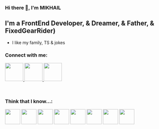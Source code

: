 ### Hi there 👋, I'm MIKHAIL

## I'm a FrontEnd Developer, & Dreamer, & Father, & FixedGearRider)

- I like my family, TS & jokes

### Connect with me:

<p>
<a href="https://www.linkedin.com/in/mikhail-yachnik-91277922b/" target="_blank">
<img width="60px" src="https://cdn-icons-png.flaticon.com/512/145/145807.png"/>
</a>
<a href="https://t.me/krblnj" target="_blank">
<img width="60px" src="https://cdn-icons-png.flaticon.com/512/906/906377.png"/>
</a>
<a href="https://wa.me/48500105229" target="_blank">
<img width="60px" src="https://cdn-icons-png.flaticon.com/512/2504/2504845.png"/>
</a>
</p>
<br/>

### Think that I know...:

<p>
<img width="50px" src="https://cdn.iconscout.com/icon/free/png-128/angular-3628622-3029847.png"/>
<img width="50px" src="https://seeklogo.com/images/R/rxjs-logo-DD3DF87EEF-seeklogo.com.png"/>
<img width="50px" src="https://cdn.icon-icons.com/icons2/159/PNG/256/java_22523.png"/>
<img width="50px" src="https://cdn.icon-icons.com/icons2/2415/PNG/512/redux_original_logo_icon_146365.png"/>
<img width="50px" src="https://cdn-icons-png.flaticon.com/512/541/541552.png"/>
<img width="50px" src="https://cdn-icons-png.flaticon.com/512/5968/5968381.png"/>
<img width="50px" src="https://cdn-icons-png.flaticon.com/512/733/733553.png"/>
<img width="50px" src="https://cdn-icons-png.flaticon.com/512/1126/1126012.png"/>

</p>
<!--
**YACHNIKMIKHAIL/YACHNIKMIKHAIL** is a ✨ _special_ ✨ repository because its `README.md` (this file) appears on your GitHub profile.

Here are s
- 🔭 I’m currently working on ...
- 🌱 I’m currently learning ...
- 👯 I’m looking to collaborate on ...
- 🤔 I’m looking for help with ...
- 💬 Ask me about ...
- 📫 How to reach me: ...
- 😄 Pronouns: ...
- ⚡ Fun fact: ...
-->
